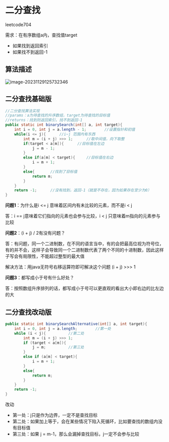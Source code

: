 # 二分查找

leetcode704

需求：在有序数组a内，查找值target

- 如果找到返回索引
- 如果找不到返回-1

## 算法描述

![image-20231129125732346](https://img-blog.csdnimg.cn/direct/8a505bd879ed480590d0c70bd5a69b22.png)


## 二分查找基础版

```java
//二分查找算法实现
//params：a为待查找的升序数组，target为待查找的目标值
//returns：找到则返回索引，找不到返回-1
public static int binarySearch(int[] a, int target){
    int i = 0, int j = a.length - 1;		//设置指针和初值
    while(i <= j){		//i~j 范围内有东西
        int m = (i + j) >>> 1;		//取中间值，向下取整
        if(target < a[m]){		//目标值在左边
            j = m - 1;
        }
        else if(a[m] < target){		//目标值在右边
            i = m + 1;
        }
        else{		//找到了目标值
            return m;
        }
    }
    return -1;		//没有找到，返回-1（就是不存在，因为如果存在至少为0）
}
```

**问题1**：为什么是i <= j 意味着区间内有未比较的元素，而不是i < j

答：i == j意味着它们指向的元素也会参与比较，i < j 只意味着m指向的元素参与比较



**问题2**：(i + j) / 2有没有问题？

答：有问题，同一个二进制数，在不同的语言当中，有的会把最高位视为符号位，有的并不会，这样子会导致同一个二进制数代表了两个不同的十进制数，因此这样子写会有局限性，不能超过整型的最大值

解决方法：用java无符号右移运算符即可解决这个问题	(i + j) >>> 1

**问题3**：都写成小于号有什么好处？

答：按照数组升序排列的话，都写成小于号可以更直观的看出大小即右边的比左边的大



## 二分查找改动版

```java
public static int binarySearchAlternative(int[] a, int target){
    int i = 0, int j = a.length;		//第一处
    while (i < j){			//第二处
        int m = (i + j) >>> 1;
        if (target < a[m]){
            j = m;			//第三处
        }
        else if (a[m] < target){
            i = m + 1;
        }
        else{
            return m;
        }
    }
    return -1;
}
```

改动

- 第一处：j只是作为边界，一定不是查找目标
- 第二处：如果加上等于，会在某些情况下陷入死循环，比如要查找的数组内没有目标值
- 第三处：如果 j = m-1，那么会漏掉查找目标，j一定不会参与比较